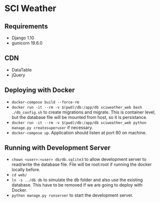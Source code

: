 # SCI Weather
## Requirements
* Django 1.10
* gunicorn 19.6.0

## CDN
* DataTable
* jQuery

## Deploying with Docker
* `docker-compose build --force-rm`
* `docker run -it --rm -v $(pwd)/db:/app/db sciweather_web bash ./db_config.sh` to create migrations and migrate.
This is container level, but the database file will be mounted from host, so it is persistance.
* `docker run -it --rm -v $(pwd)/db:/app/db sciweather_web python manage.py createsuperuser` if necessary.
* `docker-compose up`. Application should listen at port 80 on machine.

## Running with Development Server
* `chown <user>:<user> db/db.sqlite3` to allow development server to read/write the database file. File will be root:root if
running the docker locally before.
* `cd web/`
* `ln -s ../db db` to simulate the db folder and also use the existing database. This have to be removed if we are going
to deploy with Docker.
* `python manage.py runserver` to start the development server.

